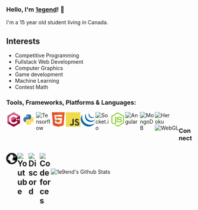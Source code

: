 ### Hello, I'm [1egend][website]! 👋 
I'm a 15 year old student living in Canada.

## Interests
- Competitive Programming
- Fullstack Web Development
- Computer Graphics
- Game development
- Machine Learning
- Contest Math

### Tools, Frameworks, Platforms & Languages:

[<img align="left" title="C++" width="40px" src="https://github.com/devicons/devicon/blob/master/icons/cplusplus/cplusplus-original.svg"/>][github]
[<img align="left" title="Python" width="40px" src="https://raw.githubusercontent.com/github/explore/80688e429a7d4ef2fca1e82350fe8e3517d3494d/topics/python/python.png"/>][github]
[<img align="left" title="Tensorflow" width="40px" src="https://upload.wikimedia.org/wikipedia/commons/thumb/2/2d/Tensorflow_logo.svg/1200px-Tensorflow_logo.svg.png"/>][github]
[<img align="left" title="HTML5" width="40px" src="https://github.com/devicons/devicon/blob/master/icons/html5/html5-original.svg"/>][github]
[<img align="left" title="JavaScript" width="40px" src="https://github.com/devicons/devicon/blob/master/icons/javascript/javascript-original.svg"/>][github]
[<img align="left" title="jQuery" width="40px" src="https://github.com/devicons/devicon/blob/master/icons/jquery/jquery-original.svg"/>][github]
[<img align="left" title="Socket.io" width="40px" src="https://upload.wikimedia.org/wikipedia/commons/9/96/Socket-io.svg"/>][github]
[<img align="left" title="Node.js" width="40px" src="https://github.com/devicons/devicon/blob/master/icons/nodejs/nodejs-original.svg"/>][github]
[<img align="left" title="Angular" width="40px" src="https://cdn.worldvectorlogo.com/logos/angular-icon.svg"/>][github]
[<img align="left" title="MongoDB" width="40px" src="https://img.icons8.com/color/452/mongodb.png"/>][github]
[<img align="left" title="Heroku" width="40px" src="https://cdn.iconscout.com/icon/free/png-256/heroku-225989.png"/>][github]
[<img align="left" title="WebGL" height="40px" src="https://upload.wikimedia.org/wikipedia/commons/thumb/2/25/WebGL_Logo.svg/1280px-WebGL_Logo.svg.png"/>][github]
<br />

### Connect
[<img align="left" alt="1e9end.github.io" width="30px" src="https://raw.githubusercontent.com/iconic/open-iconic/master/svg/globe.svg" />][website]
[<img align="left" alt="Youtube" width="30px" src="https://cdn.jsdelivr.net/npm/simple-icons@v3/icons/youtube.svg" />][youtube]
[<img align="left" alt="Discord" width="30px" src="https://cdn.jsdelivr.net/npm/simple-icons@v3/icons/discord.svg" />][discord]
[<img align="left" alt="Codeforces" width="30px" src="https://cdn.jsdelivr.net/npm/simple-icons@v3/icons/codeforces.svg" />][codeforces]
<br />
--- 
<img align="left" alt="1e9end's Github Stats" src="https://github-readme-stats.vercel.app/api?username=1e9end&hide=issues,prs&count_private=true&show_icons=true&hide_border=true&title_color=ffffff&bg_color=000000&text_color=ffffff&icon_color=ffff00" />

[troll]: https://1e9end.github.io/lol
[website]: https://1e9end.github.io
[github]:  https://github.com/1e9end
[youtube]: https://www.youtube.com/channel/UClZN6f71XImxoznqJ4jPknw
[discord]: https://discord.com/users/365886855469727745
[aops]: https://artofproblemsolving.com/community/user/IAmLegend
[codeforces]: https://codeforces.com/profile/1egend
[graphics]: https://1e9end.github.io/graphics
[shadertoy]: https://www.shadertoy.com/user/IAmLegend
[processing]: https://1e9end.github.io/processing
